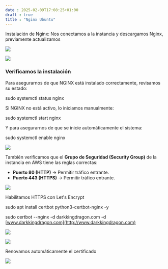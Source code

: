 ```yaml
---
date : 2025-02-09T17:08:25+01:00
draft : true
title : "Nginx Ubuntu"
---
```


Instalación de Nginx: Nos conectamos a la instancia y descargamos Nginx, previamente actualizamos

![](https://roman403.github.io/ProyectoAlpha-Final/nginxubuntu1.png)

![](https://roman403.github.io/ProyectoAlpha-Final/nginxubuntu2.png)

### **Verificamos la instalación**

Para asegurarnos de que NGINX está instalado correctamente, revisamos su estado:

sudo systemctl status nginx

Si NGINX no está activo, lo iniciamos manualmente:

sudo systemctl start nginx

Y para asegurarnos de que se inicie automáticamente el sistema:

sudo systemctl enable nginx

![](https://roman403.github.io/ProyectoAlpha-Final/nginxubuntu3.png)

También verificamos que el **Grupo de Seguridad (Security Group)** de la instancia en AWS tiene las reglas correctas:

* **Puerto 80 (HTTP)** → Permitir tráfico entrante.  
* **Puerto 443 (HTTPS)** → Permitir tráfico entrante.

![](https://roman403.github.io/ProyectoAlpha-Final/nginxubuntu4.png)

Habilitamos HTTPS con Let's Encrypt

sudo apt install certbot python3-certbot-nginx \-y 

sudo certbot \--nginx \-d darkkingdragon.com \-d [www.darkkingdragon.com](http://www.darkkingdragon.com)

![](https://roman403.github.io/ProyectoAlpha-Final/nginxubuntu5.png)

![](https://roman403.github.io/ProyectoAlpha-Final/nginxubuntu6.png)

Renovamos automáticamente el certificado

![](https://roman403.github.io/ProyectoAlpha-Final/nginxubuntu7.png)